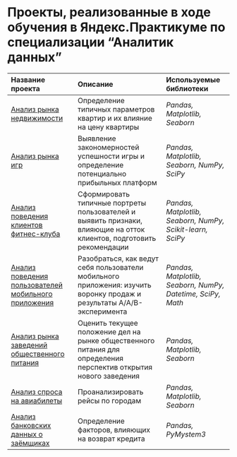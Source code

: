 # Проекты, реализованные в ходе обучения в Яндекс.Практикуме по специализации “Аналитик данных”


| Название проекта | Описание | Используемые библиотеки | 
| :---------------------- | :---------------------- | :---------------------- |
| [Анализ рынка недвижимости](https://github.com/Avlaber/Praktikum/tree/master/Анализ%20рынка%20недвижимости) | Определение типичных параметров квартир и их влияние на цену квартиры | *Pandas, Matplotlib, Seaborn*  |
| [Анализ рынка игр](https://github.com/Avlaber/Praktikum/tree/master/Анализ%20рынка%20игр) | Выявление закономерностей успешности игры и определение потенциально прибыльных платформ | *Pandas, Matplotlib, Seaborn, NumPy, SciPy*  |
| [Анализ поведения клиентов фитнес-клуба](https://github.com/Avlaber/Praktikum/tree/master/Анализ%20поведения%20клиентов%20фитнес-клуба) | Сформировать типичные портреты пользователей и выявить признаки, влияющие на отток клиентов, подготовить рекомендации | *Pandas, Matplotlib, Seaborn, NumPy, Scikit-learn, SciPy*  |
| [Анализ поведения пользователей мобильного приложения](https://github.com/Avlaber/Praktikum/tree/master/Анализ%20поведения%20пользователей%20мобильного%20приложения) | Разобраться, как ведут себя пользователи мобильного приложения: изучить воронку продаж и результаты A/A/B-эксперимента | *Pandas, Matplotlib, Seaborn, NumPy, Datetime, SciPy, Math*  |
| [Анализ рынка заведений общественного питания](https://github.com/Avlaber/Praktikum/tree/master/Анализ%20рынка%20заведений%20общественного%20питания) | Оценить текущее положение дел на рынке общественного питания для определения перспектив открытия нового заведения | *Pandas, Matplotlib, Seaborn*  |
| [Анализ спроса на авиабилеты](https://github.com/Avlaber/Praktikum/tree/master/Анализ%20спроса%20на%20авиабилеты) | Проанализировать рейсы по городам | *Pandas, Matplotlib, Seaborn*  |
| [Анализ банковских данных о заёмщиках](https://github.com/Avlaber/Praktikum/tree/master/Анализ%20банковских%20данных) | Определение факторов, влияющих на возврат кредита | *Pandas, PyMystem3*  |

